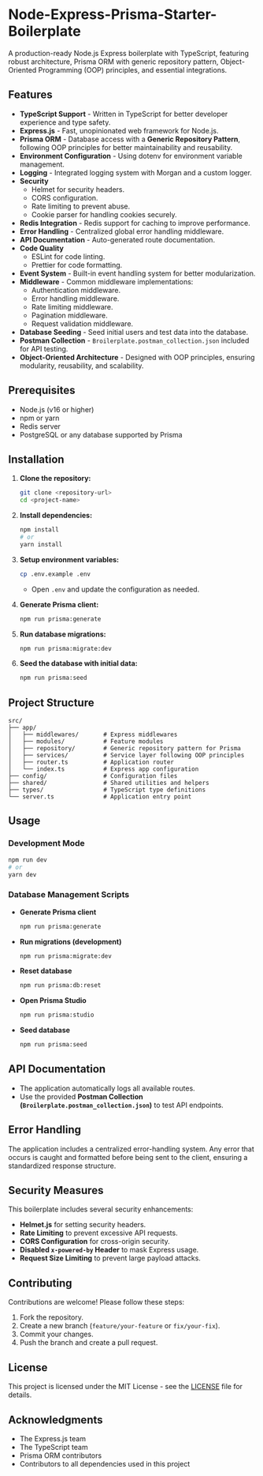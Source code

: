 # Node-Express-Prisma-Starter-Boilerplate

A production-ready Node.js Express boilerplate with TypeScript, featuring robust architecture, Prisma ORM with generic repository pattern, Object-Oriented Programming (OOP) principles, and essential integrations.

## Features

- **TypeScript Support** - Written in TypeScript for better developer experience and type safety.
- **Express.js** - Fast, unopinionated web framework for Node.js.
- **Prisma ORM** - Database access with a **Generic Repository Pattern**, following OOP principles for better maintainability and reusability.
- **Environment Configuration** - Using dotenv for environment variable management.
- **Logging** - Integrated logging system with Morgan and a custom logger.
- **Security**
  - Helmet for security headers.
  - CORS configuration.
  - Rate limiting to prevent abuse.
  - Cookie parser for handling cookies securely.
- **Redis Integration** - Redis support for caching to improve performance.
- **Error Handling** - Centralized global error handling middleware.
- **API Documentation** - Auto-generated route documentation.
- **Code Quality**
  - ESLint for code linting.
  - Prettier for code formatting.
- **Event System** - Built-in event handling system for better modularization.
- **Middleware** - Common middleware implementations:
  - Authentication middleware.
  - Error handling middleware.
  - Rate limiting middleware.
  - Pagination middleware.
  - Request validation middleware.
- **Database Seeding** - Seed initial users and test data into the database.
- **Postman Collection** - `Broilerplate.postman_collection.json` included for API testing.
- **Object-Oriented Architecture** - Designed with OOP principles, ensuring modularity, reusability, and scalability.

## Prerequisites

- Node.js (v16 or higher)
- npm or yarn
- Redis server
- PostgreSQL or any database supported by Prisma

## Installation

1. **Clone the repository:**

   ```bash
   git clone <repository-url>
   cd <project-name>
   ```

2. **Install dependencies:**

   ```bash
   npm install
   # or
   yarn install
   ```

3. **Setup environment variables:**

   ```bash
   cp .env.example .env
   ```

   - Open `.env` and update the configuration as needed.

4. **Generate Prisma client:**

   ```bash
   npm run prisma:generate
   ```

5. **Run database migrations:**

   ```bash
   npm run prisma:migrate:dev
   ```

6. **Seed the database with initial data:**

   ```bash
   npm run prisma:seed
   ```

## Project Structure

```
src/
├── app/
│   ├── middlewares/       # Express middlewares
│   ├── modules/           # Feature modules
│   ├── repository/        # Generic repository pattern for Prisma
│   ├── services/          # Service layer following OOP principles
│   ├── router.ts          # Application router
│   └── index.ts           # Express app configuration
├── config/                # Configuration files
├── shared/                # Shared utilities and helpers
├── types/                 # TypeScript type definitions
└── server.ts              # Application entry point
```

## Usage

### **Development Mode**

```bash
npm run dev
# or
yarn dev
```

### **Database Management Scripts**

- **Generate Prisma client**
  ```bash
  npm run prisma:generate
  ```
- **Run migrations (development)**
  ```bash
  npm run prisma:migrate:dev
  ```
- **Reset database**
  ```bash
  npm run prisma:db:reset
  ```
- **Open Prisma Studio**
  ```bash
  npm run prisma:studio
  ```
- **Seed database**
  ```bash
  npm run prisma:seed
  ```

## API Documentation

- The application automatically logs all available routes.
- Use the provided **Postman Collection (`Broilerplate.postman_collection.json`)** to test API endpoints.

## Error Handling

The application includes a centralized error-handling system. Any error that occurs is caught and formatted before being sent to the client, ensuring a standardized response structure.

## Security Measures

This boilerplate includes several security enhancements:

- **Helmet.js** for setting security headers.
- **Rate Limiting** to prevent excessive API requests.
- **CORS Configuration** for cross-origin security.
- **Disabled `x-powered-by` Header** to mask Express usage.
- **Request Size Limiting** to prevent large payload attacks.

## Contributing

Contributions are welcome! Please follow these steps:

1. Fork the repository.
2. Create a new branch (`feature/your-feature` or `fix/your-fix`).
3. Commit your changes.
4. Push the branch and create a pull request.

## License

This project is licensed under the MIT License - see the [LICENSE](LICENSE) file for details.

## Acknowledgments

- The Express.js team
- The TypeScript team
- Prisma ORM contributors
- Contributors to all dependencies used in this project
